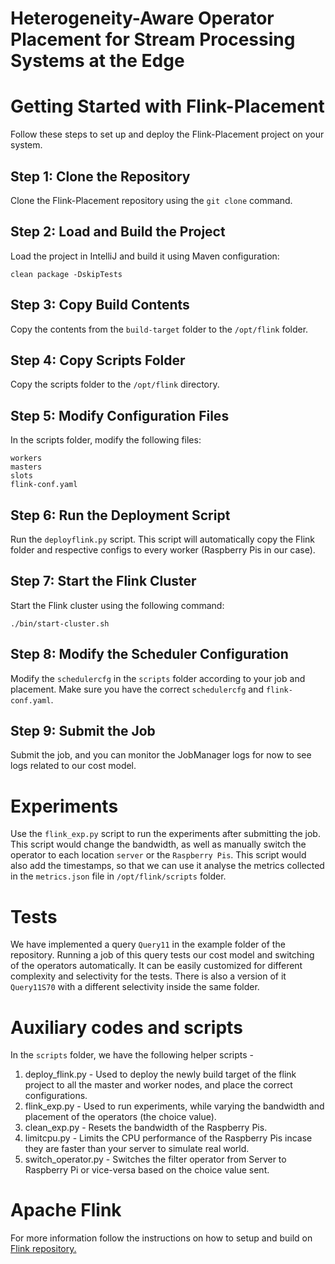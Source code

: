 # Heterogeneity-Aware Operator Placement for Stream Processing Systems at the Edge


# Getting Started with Flink-Placement
Follow these steps to set up and deploy the Flink-Placement project on your system.

## Step 1: Clone the Repository
Clone the Flink-Placement repository using the `git clone` command.

## Step 2: Load and Build the Project
Load the project in IntelliJ and build it using Maven configuration:

    clean package -DskipTests

## Step 3: Copy Build Contents
Copy the contents from the `build-target` folder to the `/opt/flink` folder.

## Step 4: Copy Scripts Folder
Copy the scripts folder to the `/opt/flink` directory.

## Step 5: Modify Configuration Files
In the scripts folder, modify the following files:

    workers
    masters
    slots
    flink-conf.yaml

## Step 6: Run the Deployment Script
Run the `deployflink.py` script. This script will automatically copy the Flink folder and respective configs to every worker (Raspberry Pis in our case).

## Step 7: Start the Flink Cluster
Start the Flink cluster using the following command:

    ./bin/start-cluster.sh

## Step 8: Modify the Scheduler Configuration
Modify the `schedulercfg` in the `scripts` folder according to your job and placement. Make sure you have the correct `schedulercfg` and `flink-conf.yaml`.

## Step 9: Submit the Job
Submit the job, and you can monitor the JobManager logs for now to see logs related to our cost model.
<br/>

# Experiments
Use the `flink_exp.py` script to run the experiments after submitting the job. This script would change the bandwidth, as well as manually switch the operator to each location `server` or the `Raspberry Pis`. This script would also add the timestamps, so that we can use it analyse the metrics collected in the `metrics.json` file in `/opt/flink/scripts` folder.


# Tests
We have implemented a query `Query11` in the example folder of the repository. Running a job of this query tests our cost model and switching of the operators automatically. It can be easily customized for different complexity and selectivity for the tests. There is also a version of it `Query11S70` with a different selectivity inside the same folder.

# Auxiliary codes and scripts

In the `scripts` folder, we have the following helper scripts -
1. deploy_flink.py - Used to deploy the newly build target of the flink project to all the master and worker nodes, and place the correct configurations.
2. flink_exp.py - Used to run experiments, while varying the bandwidth and placement of the operators (the choice value).
3. clean_exp.py - Resets the bandwidth of the Raspberry Pis.
4. limitcpu.py - Limits the CPU performance of the Raspberry Pis incase they are faster than your server to simulate real world.
5. switch_operator.py - Switches the filter operator from Server to Raspberry Pi or vice-versa based on the choice value sent.

# Apache Flink

For more information follow the instructions on how to setup and build on [Flink repository.](https://github.com/apache/flink)